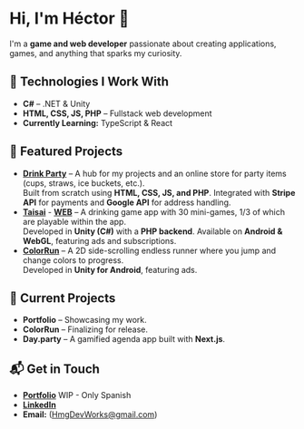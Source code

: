 # Hi, I'm Héctor 👋  

I'm a **game and web developer** passionate about creating applications, games, and anything that sparks my curiosity.  

## 🚀 Technologies I Work With  
- **C#** – .NET & Unity  
- **HTML, CSS, JS, PHP** – Fullstack web development  
- **Currently Learning:** TypeScript & React  

## 🌟 Featured Projects  
- **[Drink Party](https://drinkparty.games/)** – A hub for my projects and an online store for party items (cups, straws, ice buckets, etc.).  
  Built from scratch using **HTML, CSS, JS, and PHP**. Integrated with **Stripe API** for payments and **Google API** for address handling.  
- **[Taisai](https://play.google.com/store/apps/details?id=com.HmgDevWorks.DrinkParty)** - **[WEB]([link](https://drinkparty.games/html/apps/taisai/appTaisai.html))** – A drinking game app with 30 mini-games, 1/3 of which are playable within the app.  
  Developed in **Unity (C#)** with a **PHP backend**. Available on **Android & WebGL**, featuring ads and subscriptions.  
- **[ColorRun](https://drinkparty.games/html/apps/ColorRun/appColorRun.html)** – A 2D side-scrolling endless runner where you jump and change colors to progress.  
  Developed in **Unity for Android**, featuring ads.  

## 🔧 Current Projects  
- **Portfolio** – Showcasing my work.  
- **ColorRun** – Finalizing for release.  
- **Day.party** – A gamified agenda app built with **Next.js**.  

## 📬 Get in Touch  
- **[Portfolio](https://drinkparty.games/portfolio/html/projects.html)**  WIP - Only Spanish 
- **[LinkedIn](https://www.linkedin.com/in/h%C3%A9ctor-mart%C3%ADn-garc%C3%ADa-5497b1153/)**  
- **Email:** (HmgDevWorks@gmail.com) 
